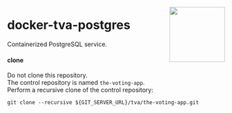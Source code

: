 <img src="http://45.media.tumblr.com/0370959cd51e9ffd354f8f2e825c05c3/tumblr_n6jwtyRzcU1rwdgsoo1_1280.gif"
  align="right" border="0" width="128" height="128" />

# docker-tva-postgres

Containerized PostgreSQL service.

#### clone

Do not clone this repository.  
The control repository is named `the-voting-app`.  
Perform a recursive clone of the control repository:

```
git clone --recursive ${GIT_SERVER_URL}/tva/the-voting-app.git
```
